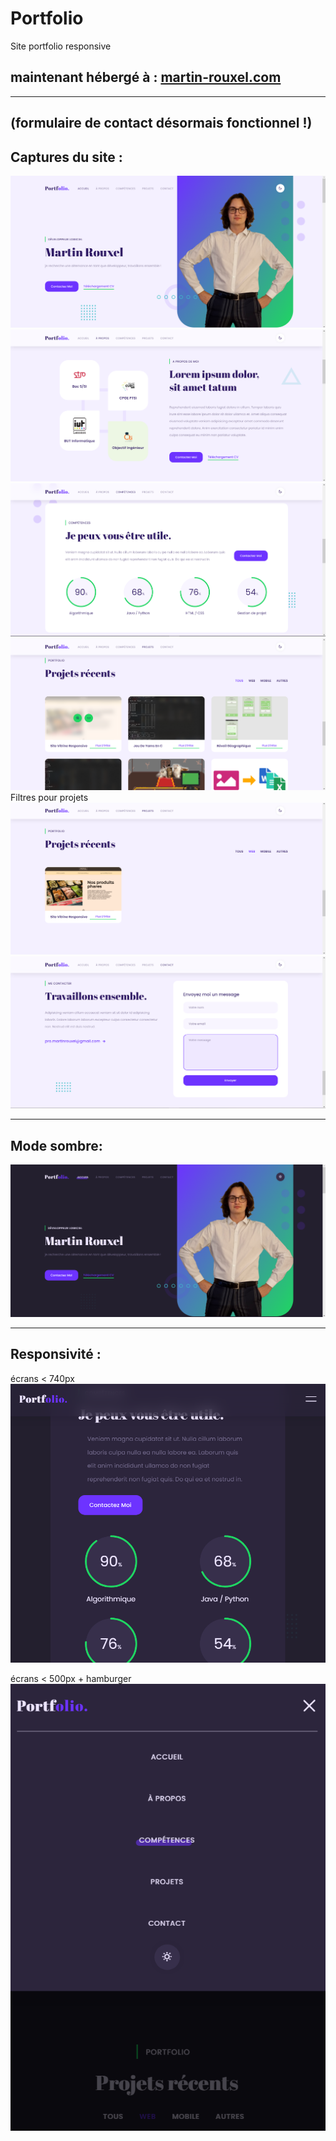 # Portfolio

Site portfolio responsive

## maintenant hébergé à : <a href="martin-rouxel.com">martin-rouxel.com</a>

---

## (formulaire de contact désormais fonctionnel !)

## Captures du site :

<img src="./Captures/Capture1.PNG">
<img src="./Captures/Capture2.PNG">
<img src="./Captures/Capture3.PNG">
<img src="./Captures/Capture4.PNG">
Filtres pour projets
<img src="./Captures/Captureprojets.PNG">
<img src="./Captures/Capture5.PNG">

---

## Mode sombre:

<img src="./Captures/Capturesombre.PNG">

---

## Responsivité :

écrans < 740px
<img src="./Captures/CaptureResp1.PNG">

écrans < 500px + hamburger
<img src="./Captures/CaptureResp2.PNG">
